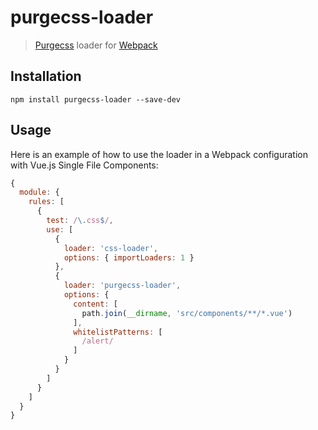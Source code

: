 # purgecss-loader
> [Purgecss](https://www.purgecss.com) loader for
> [Webpack](https://webpack.js.org)

## Installation

```console
npm install purgecss-loader --save-dev
```

## Usage

Here is an example of how to use the loader in a Webpack configuration with
Vue.js Single File Components:

```js
{
  module: {
    rules: [
      {
        test: /\.css$/,
        use: [
          {
            loader: 'css-loader',
            options: { importLoaders: 1 }
          },
          {
            loader: 'purgecss-loader',
            options: {
              content: [
                path.join(__dirname, 'src/components/**/*.vue')
              ],
              whitelistPatterns: [
                /alert/
              ]
            }
          }
        ]
      }
    ]
  }
}
```
